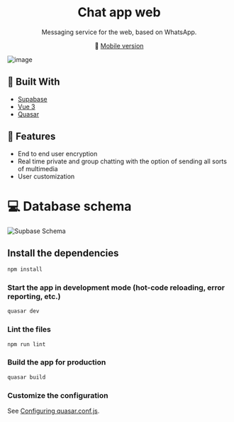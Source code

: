 <h1 align=center>Chat app web</h1>
<p align=center>Messaging service for the web, based on WhatsApp.</p>
<p align=center>
  📱 <a href="https://github.com/MatijaNovosel/chat-app"> Mobile version </a>
</p>

![image](https://user-images.githubusercontent.com/36193643/144072641-3a353892-48ab-4c95-9f27-cbbd3f7e4e4b.png)

## 🔨 Built With

- [Supabase](https://supabase.com/)
- [Vue 3](https://vuejs.org/)
- [Quasar](https://quasar.dev/)

## 🚀 Features

- End to end user encryption
- Real time private and group chatting with the option of sending all sorts of multimedia
- User customization

# 💻 Database schema
![Supbase Schema](https://user-images.githubusercontent.com/36193643/182314088-dde12f20-8181-4a3f-bac6-fa86d9032a6a.png)

## Install the dependencies
```bash
npm install
```

### Start the app in development mode (hot-code reloading, error reporting, etc.)
```bash
quasar dev
```

### Lint the files
```bash
npm run lint
```

### Build the app for production
```bash
quasar build
```

### Customize the configuration
See [Configuring quasar.conf.js](https://quasar.dev/quasar-cli/quasar-conf-js).
